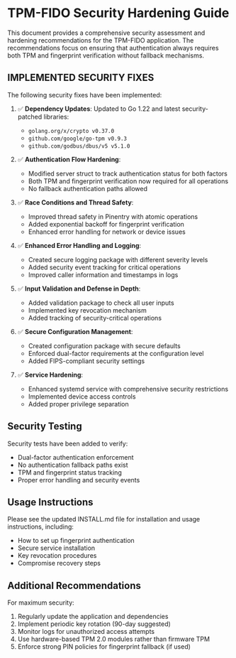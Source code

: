 # TPM-FIDO Security Hardening Guide

This document provides a comprehensive security assessment and hardening recommendations for the TPM-FIDO application. The recommendations focus on ensuring that authentication always requires both TPM and fingerprint verification without fallback mechanisms.

## IMPLEMENTED SECURITY FIXES

The following security fixes have been implemented:

1. ✅ **Dependency Updates**: Updated to Go 1.22 and latest security-patched libraries:
   - `golang.org/x/crypto v0.37.0`
   - `github.com/google/go-tpm v0.9.3`
   - `github.com/godbus/dbus/v5 v5.1.0`

2. ✅ **Authentication Flow Hardening**: 
   - Modified server struct to track authentication status for both factors
   - Both TPM and fingerprint verification now required for all operations
   - No fallback authentication paths allowed

3. ✅ **Race Conditions and Thread Safety**:
   - Improved thread safety in Pinentry with atomic operations
   - Added exponential backoff for fingerprint verification
   - Enhanced error handling for network or device issues

4. ✅ **Enhanced Error Handling and Logging**:
   - Created secure logging package with different severity levels
   - Added security event tracking for critical operations
   - Improved caller information and timestamps in logs

5. ✅ **Input Validation and Defense in Depth**:
   - Added validation package to check all user inputs
   - Implemented key revocation mechanism
   - Added tracking of security-critical operations

6. ✅ **Secure Configuration Management**:
   - Created configuration package with secure defaults
   - Enforced dual-factor requirements at the configuration level
   - Added FIPS-compliant security settings

7. ✅ **Service Hardening**:
   - Enhanced systemd service with comprehensive security restrictions
   - Implemented device access controls
   - Added proper privilege separation

## Security Testing

Security tests have been added to verify:
- Dual-factor authentication enforcement
- No authentication fallback paths exist
- TPM and fingerprint status tracking
- Proper error handling and security events

## Usage Instructions

Please see the updated INSTALL.md file for installation and usage instructions, including:
- How to set up fingerprint authentication
- Secure service installation
- Key revocation procedures
- Compromise recovery steps

## Additional Recommendations

For maximum security:
1. Regularly update the application and dependencies
2. Implement periodic key rotation (90-day suggested)
3. Monitor logs for unauthorized access attempts
4. Use hardware-based TPM 2.0 modules rather than firmware TPM
5. Enforce strong PIN policies for fingerprint fallback (if used)